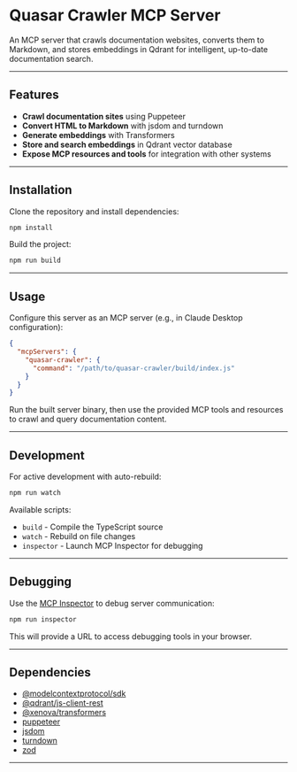 # Quasar Crawler MCP Server

An MCP server that crawls documentation websites, converts them to Markdown, and stores embeddings in Qdrant for intelligent, up-to-date documentation search.

---

## Features

- **Crawl documentation sites** using Puppeteer
- **Convert HTML to Markdown** with jsdom and turndown
- **Generate embeddings** with Transformers
- **Store and search embeddings** in Qdrant vector database
- **Expose MCP resources and tools** for integration with other systems

---

## Installation

Clone the repository and install dependencies:

```bash
npm install
```

Build the project:

```bash
npm run build
```

---

## Usage

Configure this server as an MCP server (e.g., in Claude Desktop configuration):

```json
{
  "mcpServers": {
    "quasar-crawler": {
      "command": "/path/to/quasar-crawler/build/index.js"
    }
  }
}
```

Run the built server binary, then use the provided MCP tools and resources to crawl and query documentation content.

---

## Development

For active development with auto-rebuild:

```bash
npm run watch
```

Available scripts:

- `build` - Compile the TypeScript source
- `watch` - Rebuild on file changes
- `inspector` - Launch MCP Inspector for debugging

---

## Debugging

Use the [MCP Inspector](https://github.com/modelcontextprotocol/inspector) to debug server communication:

```bash
npm run inspector
```

This will provide a URL to access debugging tools in your browser.

---

## Dependencies

- [@modelcontextprotocol/sdk](https://github.com/modelcontextprotocol/sdk)
- [@qdrant/js-client-rest](https://github.com/qdrant/qdrant-js)
- [@xenova/transformers](https://github.com/xenova/transformers.js)
- [puppeteer](https://pptr.dev/)
- [jsdom](https://github.com/jsdom/jsdom)
- [turndown](https://github.com/mixmark-io/turndown)
- [zod](https://github.com/colinhacks/zod)

---
